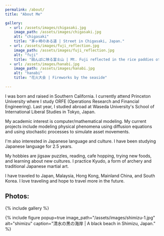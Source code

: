 ```yaml
---
permalink: /about/
title: "About Me"

gallery:
  - url: /assets/images/chigasaki.jpg
    image_path: /assets/images/chigasaki.jpg
    alt: "chigasaki"
    title: "茅ヶ崎のある道 | Street in Chigasaki, Japan."
  - url: /assets/images/fuji_reflection.jpg
    image_path: /assets/images/fuji_reflection.jpg
    alt: "fuji"
    title: "田んぼに映る富士山 | Mt. Fuji reflected in the rice paddies of rural Japan."
  - url: /assets/images/hanabi.jpg
    image_path: /assets/images/hanabi.jpg
    alt: "hanabi"
    title: "花火大会 | Fireworks by the seaside"
    
---
```


I was born and raised in Southern California. I currently attend Princeton University where I study ORFE (Operations Research and Financial Engineering). Last year, I studied abroad at Waseda University's School of International Liberal Studies in Tokyo, Japan.

My academic interest is computer/mathematical modeling. My current projects include modeling physical phenomena using diffusion equations and using stochastic processes to simulate asset movements.

I'm also interested in Japanese language and culture. I have been studying Japanese language for 2.5 years.

My hobbies are jigsaw puzzles, reading, cafe hopping, trying new foods, and learning about new cultures. I practice Kyudo, a form of archery and traditional Japanese martial art.

I have traveled to Japan, Malaysia, Hong Kong, Mainland China, and South Korea. I love traveling and hope to travel more in the future.

## Photos:

{% include gallery %}

{% include figure popup=true image_path="/assets/images/shimizu-1.jpg" alt="shimizu" caption="清水の黒の海岸 | A black beach in Shimizu, Japan." %}

<!-- 
<figure style="margin-top: -2em; margin-bottom: 0.2em;">
  <img src="/assets/images/shimizu.jpg" alt="Shimizu Black Beach" width="300" />
  <figcaption style="margin-top: -1em;font-size:0.8em; color:#666;">清水の黒の海岸 | A black beach in Shimizu, Japan. </figcaption>
</figure>
-->

